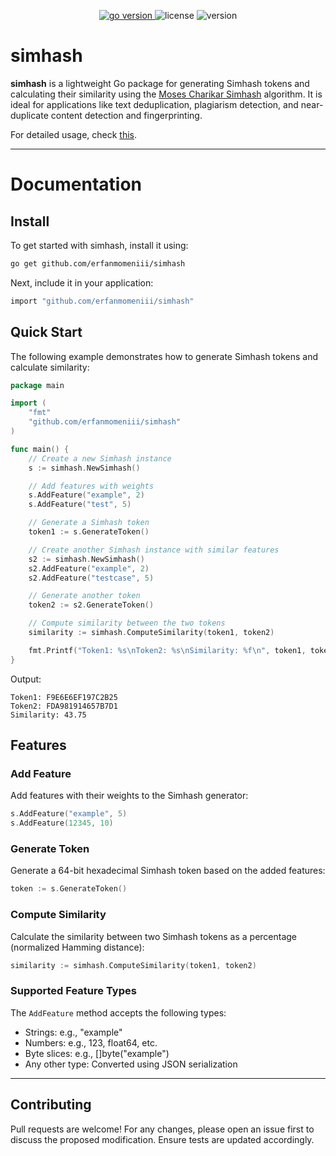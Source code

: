 <p align="center">
<a href="#">
    <img src="https://img.shields.io/badge/Go-1.22+-00ADD8?style=for-the-badge&logo=go" alt="go version" />
</a>

<img src="https://img.shields.io/badge/license-MIT-magenta?style=for-the-badge&logo=none" alt="license" />
<img src="https://img.shields.io/badge/Version-1.0.0-red?style=for-the-badge&logo=none" alt="version" />
</p>

# simhash

**simhash** is a lightweight Go package for generating Simhash tokens and calculating their similarity using the 
[Moses Charikar Simhash](https://en.wikipedia.org/wiki/SimHash) algorithm. It is ideal for applications 
like text deduplication, plagiarism detection, and near-duplicate content detection and fingerprinting.

For detailed usage, check [this](https://pkg.go.dev/github.com/erfanmomeniii/simhash).

---

# Documentation

## Install

To get started with simhash, install it using:

```bash
go get github.com/erfanmomeniii/simhash
```

Next, include it in your application:

```bash
import "github.com/erfanmomeniii/simhash"
```

## Quick Start

The following example demonstrates how to generate Simhash tokens and calculate similarity:

```go
package main

import (
	"fmt"
	"github.com/erfanmomeniii/simhash"
)

func main() {
	// Create a new Simhash instance
	s := simhash.NewSimhash()

	// Add features with weights
	s.AddFeature("example", 2)
	s.AddFeature("test", 5)

	// Generate a Simhash token
	token1 := s.GenerateToken()

	// Create another Simhash instance with similar features
	s2 := simhash.NewSimhash()
	s2.AddFeature("example", 2)
	s2.AddFeature("testcase", 5)

	// Generate another token
	token2 := s2.GenerateToken()

	// Compute similarity between the two tokens
	similarity := simhash.ComputeSimilarity(token1, token2)

	fmt.Printf("Token1: %s\nToken2: %s\nSimilarity: %f\n", token1, token2, similarity)
}
```
Output:
```
Token1: F9E6E6EF197C2B25
Token2: FDA981914657B7D1
Similarity: 43.75
```

## Features

### Add Feature

Add features with their weights to the Simhash generator:

```go
s.AddFeature("example", 5)
s.AddFeature(12345, 10)
```
### Generate Token

Generate a 64-bit hexadecimal Simhash token based on the added features:

```go
token := s.GenerateToken()
```
### Compute Similarity

Calculate the similarity between two Simhash tokens as a percentage (normalized Hamming distance):

```go
similarity := simhash.ComputeSimilarity(token1, token2)
```
### Supported Feature Types

The `AddFeature` method accepts the following types:
- Strings: e.g., "example"
- Numbers: e.g., 123, float64, etc.
- Byte slices: e.g., []byte("example")
- Any other type: Converted using JSON serialization

---

## Contributing

Pull requests are welcome! For any changes, please open an issue first to discuss the proposed modification. Ensure tests are updated accordingly.
